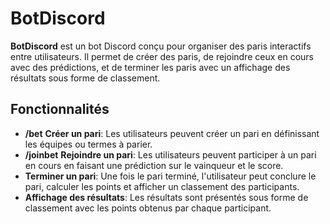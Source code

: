 # BotDiscord

**BotDiscord** est un bot Discord conçu pour organiser des paris interactifs entre utilisateurs. Il permet de créer des paris, de rejoindre ceux en cours avec des prédictions, et de terminer les paris avec un affichage des résultats sous forme de classement.

## Fonctionnalités

- **/bet** **Créer un pari**: Les utilisateurs peuvent créer un pari en définissant les équipes ou termes à parier.
- **/joinbet** **Rejoindre un pari**: Les utilisateurs peuvent participer à un pari en cours en faisant une prédiction sur le vainqueur et le score.
- **Terminer un pari**: Une fois le pari terminé, l'utilisateur peut conclure le pari, calculer les points et afficher un classement des participants.
- **Affichage des résultats**: Les résultats sont présentés sous forme de classement avec les points obtenus par chaque participant.


